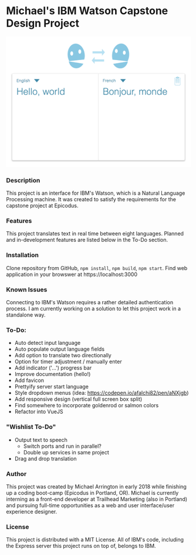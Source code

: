 # Michael's IBM Watson Capstone Design Project

![interface](watsonscreenshot.png)


### Description

This project is an interface for IBM's Watson, which is a Natural Language Processing machine. It was created to satisfy the requirements for the capstone project at Epicodus.


### Features

This project translates text in real time between eight languages. Planned and in-development features are listed below in the To-Do section.


### Installation

Clone repository from GitHub, `npm install`, `npm build`, `npm start`. Find web application in your browswer at https://localhost:3000


### Known Issues

Connecting to IBM's Watson requires a rather detailed authentication process. I am currently working on a solution to let this project work in a standalone way.



### To-Do:

- Auto detect input language
- Auto populate output language fields
- Add option to translate two directionally
- Option for timer adjustment / manually enter
- Add indicator ('...') progress bar
- Improve documentation (hello!)
- Add favicon
- Prettyify server start language
- Style dropdown menus (idea: https://codepen.io/afalchi82/pen/aNXjgb)
- Add responsive design (vertical full screen box split)
- Find somewhere to incorporate goldenrod or salmon colors
- Refactor into VueJS

### "Wishlist To-Do"

- Output text to speech
  - Switch ports and run in parallel?
  - Double up services in same project
- Drag and drop translation


### Author

This project was created by Michael Arrington in early 2018 while finishing up a coding boot-camp (Epicodus in Portland, OR). Michael is currently interning as a front-end developer at Trailhead Marketing (also in Portland) and pursuing full-time opportunities as a web and user interface/user experience designer.


### License

This project is distributed with a MIT License. All of IBM's code, including the Express server this project runs on top of, belongs to IBM.

